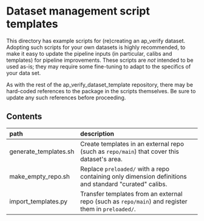 Dataset management script templates
===================================

This directory has example scripts for (re)creating an ap_verify dataset.
Adopting such scripts for your own datasets is highly recommended, to make it easy to update the pipeline inputs (in particular, calibs and templates) for pipeline improvements.
These scripts are *not* intended to be used as-is; they may require some fine-tuning to adapt to the specifics of your data set.

As with the rest of the ap_verify_dataset_template repository, there may be hard-coded references to the package in the scripts themselves.
Be sure to update any such references before proceeding.

Contents
--------
path                  | description
:---------------------|:-----------------------------
generate_templates.sh | Create templates in an external repo (such as `repo/main`) that cover this dataset's area.
make_empty_repo.sh    | Replace `preloaded/` with a repo containing only dimension definitions and standard "curated" calibs.
import_templates.py   | Transfer templates from an external repo (such as `repo/main`) and register them in `preloaded/`.
